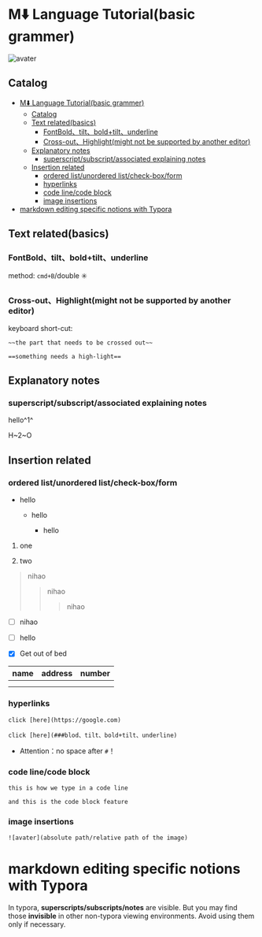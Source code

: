# M⬇️ Language Tutorial(basic grammer)

![avater](https://s2.loli.net/2022/07/23/KIleGjL7XaBORgo.png)

## Catalog
- [M⬇️ Language Tutorial(basic grammer)](#m️-language-tutorialbasic-grammer)
  - [Catalog](#catalog)
  - [Text related(basics)](#text-relatedbasics)
    - [FontBold、tilt、bold+tilt、underline](#fontboldtiltboldtiltunderline)
    - [Cross-out、Highlight(might not be supported by another editor)](#cross-outhighlightmight-not-be-supported-by-another-editor)
  - [Explanatory notes](#explanatory-notes)
    - [superscript/subscript/associated explaining notes](#superscriptsubscriptassociated-explaining-notes)
  - [Insertion related](#insertion-related)
    - [ordered list/unordered list/check-box/form](#ordered-listunordered-listcheck-boxform)
    - [hyperlinks](#hyperlinks)
    - [code line/code block](#code-linecode-block)
    - [image insertions](#image-insertions)
- [markdown editing  specific notions with Typora](#markdown-editing--specific-notions-with-typora)





## Text related(basics)

### FontBold、tilt、bold+tilt、underline

method: `cmd+B`/double ✳️

### Cross-out、Highlight(might not be supported by another editor)

keyboard short-cut:

`~~the part that needs to be crossed out~~`

`==something needs a high-light==`

## Explanatory notes

### superscript/subscript/associated explaining notes

hello^1^

[^1]: a greeting word used widely in daily life

H~2~O

## Insertion related

### ordered list/unordered list/check-box/form

- hello

  - hello

    - hello

1. one

2. two

   

> nihao 
>
> > nihao
> >
> > > nihao



- [ ] nihao
- [ ] hello
- [x] Get out of bed



| name | address | number |
| ---- | ------- | ------ |
|      |         |        |
|      |         |        |



### hyperlinks

`click [here](https://google.com)`

`click [here](###blod、tilt、bold+tilt、underline)`

- Attention：no space after `#`！



### code line/code block 

`this is how we type in a code line`

```natural
and this is the code block feature
```



### image insertions

```
![avater](absolute path/relative path of the image)
```







# markdown editing  specific notions with Typora

In typora, **superscripts/subscripts/notes** are visible. But you may find those **invisible** in other non-typora viewing environments. Avoid using them only if necessary.

